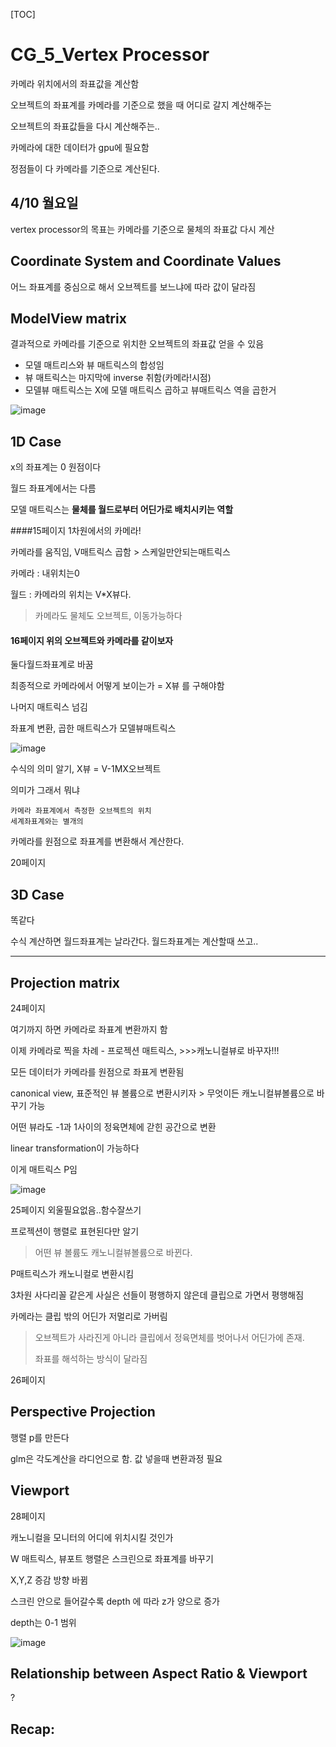 [TOC]



# CG_5_Vertex Processor

카메라 위치에서의 좌표값을 계산함

오브젝트의 좌표계를 카메라를 기준으로 했을 때 어디로 갈지 계산해주는

오브젝트의 좌표값들을 다시 계산해주는..



카메라에 대한 데이터가 gpu에 필요함

정점들이 다 카메라를 기준으로 계산된다.

## 4/10 월요일

vertex processor의 목표는 카메라를 기준으로 물체의 좌표값 다시 계산



## Coordinate System and Coordinate Values

어느 좌표계를 중심으로 해서 오브젝트를 보느냐에 따라 값이 달라짐



## ModelView matrix

결과적으로 카메라를 기준으로 위치한 오브젝트의 좌표값 얻을 수 있음



- 모델 매트리스와 뷰 매트릭스의 합성임
- 뷰 매트릭스는 마지막에 inverse 취함(카메라!시점)
- 모델뷰 매트릭스는 X에 모델 매트릭스 곱하고 뷰매트릭스 역을 곱한거


![image](https://user-images.githubusercontent.com/67236054/233858482-8f4c3a9d-4e09-41bf-b25f-39d9d2e82169.png)




## 1D Case

x의 좌표계는 0 원점이다

월드 좌표계에서는 다름

모델 매트릭스는 __물체를 월드로부터 어딘가로 배치시키는 역할__



####15페이지 1차원에서의 카메라!

카메라를 움직임, V매트릭스 곱함 > 스케일만안되는매트릭스

카메라 : 내위치는0

월드 : 카메라의 위치는  V*X뷰다.

>  카메라도 물체도 오브젝트, 이동가능하다



#### 16페이지 위의 오브젝트와 카메라를 같이보자

둘다월드좌표계로 바꿈

최종적으로 카메라에서 어떻게 보이는가 = X뷰 를  구해야함

나머지 매트릭스 넘김

좌표계 변환, 곱한 매트릭스가 모델뷰매트릭스

![image](https://user-images.githubusercontent.com/67236054/233858772-6df60955-4923-4079-b0aa-6382735aa9b7.png)



수식의 의미 알기, X뷰 = V-1MX오브젝트

의미가 그래서 뭐냐

```
카메라 좌표계에서 측정한 오브젝트의 위치
세계좌표계와는 별개의
```



카메라를 원점으로 좌표계를 변환해서 계산한다.



20페이지

## 3D Case

똑같다

수식 계산하면 월드좌표계는 날라간다. 월드좌표계는 계산할때 쓰고..

---

## Projection matrix

24페이지

여기까지 하면 카메라로 좌표계 변환까지 함

이제 카메라로 찍을 차례 - 프로젝션 매트릭스, >>>캐노니컬뷰로 바꾸자!!!



모든 데이터가 카메라를 원점으로 좌표게 변환됨



canonical view, 표준적인 뷰 볼륨으로 변환시키자 > 무엇이든 캐노니컬뷰볼륨으로 바꾸기 가능

어떤 뷰라도 -1과 1사이의 정육면체에 갇힌 공간으로 변환

 linear transformation이 가능하다

이게 매트릭스 P임

![image](https://user-images.githubusercontent.com/67236054/233867147-18ad7a70-a4bd-401c-a207-013fc5104dc6.png)



25페이지 외울필요없음..함수잘쓰기

프로젝션이 행렬로 표현된다만 알기



>  어떤 뷰 볼륨도 캐노니컬뷰볼륨으로 바뀐다.



P매트릭스가 캐노니컬로 변환시킴

3차원 사다리꼴 같은게 사실은 선들이 평행하지 않은데 클립으로 가면서 평행해짐

카메라는 클립 밖의 어딘가 저멀리로 가버림

> 오브젝트가 사라진게 아니라 클립에서 정육면체를 벗어나서 어딘가에 존재.
>
> 좌표를 해석하는 방식이 달라짐

26페이지

## Perspective Projection

행렬 p를 만든다

glm은 각도계산을 라디언으로 함. 값 넣을때 변환과정 필요



## Viewport

28페이지



캐노니컬을 모니터의 어디에 위치시킬 것인가

W 매트릭스, 뷰포트 행렬은 스크린으로 좌표계를 바꾸기

X,Y,Z 증감 방향 바뀜

스크린 안으로 들어갈수록 depth 에 따라 z가 양으로 증가

depth는 0-1 범위

![image](https://user-images.githubusercontent.com/67236054/233867238-76bd6e56-ebf1-430f-96db-ca4f5955f09d.png)



## Relationship between Aspect Ratio & Viewport



? 

## Recap:









